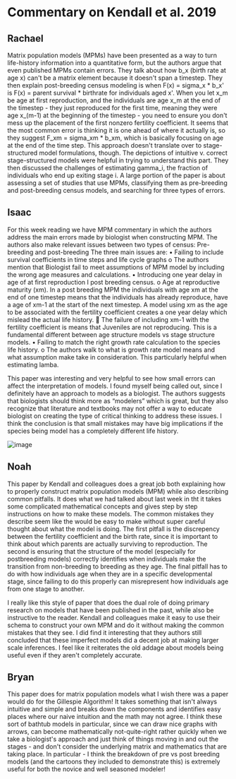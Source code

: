 # Commentary on Kendall et al. 2019






## Rachael 
Matrix population models (MPMs) have been presented as a way to turn life-history information into a quantitative form, but the authors argue that even published MPMs contain errors. They talk about how b_x (birth rate at age x) can't be a matrix element because it doesn't span a timestep. They then explain post-breeding census modeling is when F(x) = sigma_x * b_x' is F(x) = parent survival * birthrate for individuals aged x'. When you let x_m be age at first reproduction, and the individuals are age x_m at the end of the timestep - they just reproduced for the first time, meaning they were age x_(m-1) at the beginning of the timestep - you need to ensure you don't mess up the placement of the first nonzero fertility coefficient. It seems that the most common error is thinking it is one ahead of where it actually is, so they suggest F_xm = sigma_xm * b_xm, which is basically focusing on age at the end of the time step. This approach doesn't translate over to stage-structured model formulations, though. The depictions of intuitive v. correct stage-structured models were helpful in trying to understand this part. They then discussed the challenges of estimating gamma_i, the fraction of individuals who end up exiting stage i. A large portion of the paper is about assessing a set of studies that use MPMs, classifying them as pre-breeding and post-breeding census models, and searching for three types of errors.

## Isaac

For this week reading we have MPM commentary in which the authors address the main errors made by biologist when constructing MPM. The authors also make relevant issues between two types of census: Pre-breeding and post-breeding  The three main issues are: 
•	Failing to include survival coefficients in time steps and life cycle graphs
    o	The authors mention that Biologist  fail to meet assumptions of MPM model by including the wrong age measures and calculations.
•	Introducing one year delay in age of at first reproduction I post breeding census. 
    o	Age at reproductive maturity (xm). In a post breeding MPM the individuals with age xm at the end of one timestep means that the individuals has already reproduce, have a age of xm-1 at the start of the next timestep. A model using xm as the age to be associated with the fertility coefficient creates a one year delay which mislead the actual life history.
      	The failure of including xm-1 with the fertility coefficient is means that Juveniles are not reproducing. This is a fundamental different between age structure models vs stage structure models. 
•	Failing to match the right growth rate calculation to the species life history.
    o	The authors walk to what is growth rate model means and what assumption make take in consideration. This particularly helpful when estimating lamba. 
    
This paper was interesting and very helpful to see how small errors can affect the interpretation of models. I found myself being called out, since I definitely have an approach to models as a biologist. The authors suggests that biologists should think more as “modelers” which is great, but they also recognize that literature and textbooks may not offer a way to educate biologist on creating the type of critical thinking to address these issues. I think the conclusion is that small mistakes may have big implications if the species being model has a completely different life history. 


![image](https://user-images.githubusercontent.com/92698815/142801250-57ea1bce-82ac-48ca-98fe-4d73b7e8567e.png)

## Noah

This paper by Kendall and colleagues does a great job both explaining how to properly construct matrix population models (MPM) while also describing common pitfalls.
It does what we had talked about last week in tht it takes some complicated mathematical concepts and gives step by step instructions on how to make these models.
The common mistakes they describe seem like the would be easy to make without super careful thought about what the model is doing.
The first pitfall is the discrepency between the fertility coefficient and the birth rate, since it is important to think about which parents are actually surviving to reproduction.
The second is ensuring that the structure of the model (especially for postbreeding models) correctly identifies when individuals make the transition from non-breeding to breeding as they age.
The final pitfall has to do with how individuals age when they are in a specific developmental stage, since failing to do this properly can misrepresent how individuals age from one stage to another.

I really like this style of paper that does the dual role of doing primary research on models that have been published in the past, while also be instructive to the reader.
Kendall and colleagues make it easy to use their schema to construct your own MPM and do it without making the common mistakes that they see.
I did find it interesting that they authors still concluded that these imperfect models did a decent job at making larger scale inferences.
I feel like it reiterates the old addage about models being useful even if they aren't completely accurate.

## Bryan

This paper does for matrix population models what I wish there was a paper would do for the Gillespie Algorithm! It takes something that isn't always intuitive and simple and breaks down the components and identifies easy places where our naive intuition and the math may not agree. 
I think these sort of bathtub models in particular, since we can draw nice graphs with arrows, can become mathematically not-quite-right rather quickly when we take a biologist's approach and just think of things moving in and out the stages - and don't consider the underlying matrix and mathematics that are taking place. 
In particular - I think the breakdown of pre vs post breeding models (and the cartoons they included to demonstrate this) is extremely useful for both the novice and well seasoned modeler! 
